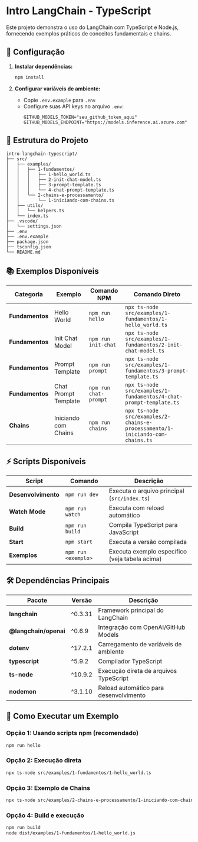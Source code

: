 # Intro LangChain - TypeScript

Este projeto demonstra o uso do LangChain com TypeScript e Node.js, fornecendo exemplos práticos de conceitos fundamentais e chains.

## 🚀 Configuração

1. **Instalar dependências:**
   ```bash
   npm install
   ```

2. **Configurar variáveis de ambiente:**
   - Copie `.env.example` para `.env`
   - Configure suas API keys no arquivo `.env`:
     ```env
     GITHUB_MODELS_TOKEN="seu_github_token_aqui"
     GITHUB_MODELS_ENDPOINT="https://models.inference.ai.azure.com"
     ```

## 📁 Estrutura do Projeto

```
intro-langchain-typescript/
├── src/
│   ├── examples/
│   │   ├── 1-fundamentos/
│   │   │   ├── 1-hello_world.ts
│   │   │   ├── 2-init-chat-model.ts
│   │   │   ├── 3-prompt-template.ts
│   │   │   └── 4-chat-prompt-template.ts
│   │   └── 2-chains-e-processamento/
│   │       └── 1-iniciando-com-chains.ts
│   ├── utils/
│   │   └── helpers.ts
│   └── index.ts
├── .vscode/
│   └── settings.json
├── .env
├── .env.example
├── package.json
├── tsconfig.json
└── README.md
```

## 📚 Exemplos Disponíveis

| Categoria | Exemplo | Comando NPM | Comando Direto |
|-----------|---------|-------------|----------------|
| **Fundamentos** | Hello World | `npm run hello` | `npx ts-node src/examples/1-fundamentos/1-hello_world.ts` |
| **Fundamentos** | Init Chat Model | `npm run init-chat` | `npx ts-node src/examples/1-fundamentos/2-init-chat-model.ts` |
| **Fundamentos** | Prompt Template | `npm run prompt` | `npx ts-node src/examples/1-fundamentos/3-prompt-template.ts` |
| **Fundamentos** | Chat Prompt Template | `npm run chat-prompt` | `npx ts-node src/examples/1-fundamentos/4-chat-prompt-template.ts` |
| **Chains** | Iniciando com Chains | `npm run chains` | `npx ts-node src/examples/2-chains-e-processamento/1-iniciando-com-chains.ts` |

## ⚡ Scripts Disponíveis

| Script | Comando | Descrição |
|--------|---------|-----------|
| **Desenvolvimento** | `npm run dev` | Executa o arquivo principal (`src/index.ts`) |
| **Watch Mode** | `npm run watch` | Executa com reload automático |
| **Build** | `npm run build` | Compila TypeScript para JavaScript |
| **Start** | `npm start` | Executa a versão compilada |
| **Exemplos** | `npm run <exemplo>` | Executa exemplo específico (veja tabela acima) |

## 🛠️ Dependências Principais

| Pacote | Versão | Descrição |
|--------|--------|-----------|
| **langchain** | ^0.3.31 | Framework principal do LangChain |
| **@langchain/openai** | ^0.6.9 | Integração com OpenAI/GitHub Models |
| **dotenv** | ^17.2.1 | Carregamento de variáveis de ambiente |
| **typescript** | ^5.9.2 | Compilador TypeScript |
| **ts-node** | ^10.9.2 | Execução direta de arquivos TypeScript |
| **nodemon** | ^3.1.10 | Reload automático para desenvolvimento |

## 🎯 Como Executar um Exemplo

### Opção 1: Usando scripts npm (recomendado)
```bash
npm run hello
```

### Opção 2: Execução direta
```bash
npx ts-node src/examples/1-fundamentos/1-hello_world.ts
```

### Opção 3: Exemplo de Chains
```bash
npx ts-node src/examples/2-chains-e-processamento/1-iniciando-com-chains.ts
```

### Opção 4: Build e execução
```bash
npm run build
node dist/examples/1-fundamentos/1-hello_world.js
```